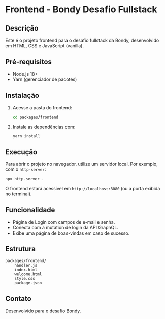 # Frontend - Bondy Desafio Fullstack

## Descrição
Este é o projeto frontend para o desafio fullstack da Bondy, desenvolvido em HTML, CSS e JavaScript (vanilla).

## Pré-requisitos
- Node.js 18+
- Yarn (gerenciador de pacotes)

## Instalação
1. Acesse a pasta do frontend:
   ```bash
   cd packages/frontend
   ```
2. Instale as dependências com:
   ```bash
   yarn install
   ```

## Execução
Para abrir o projeto no navegador, utilize um servidor local. Por exemplo, com o `http-server`:
```bash
npx http-server .
```
O frontend estará acessível em `http://localhost:8080` (ou a porta exibida no terminal).

## Funcionalidade
- Página de Login com campos de e-mail e senha.
- Conecta com a mutation de login da API GraphQL.
- Exibe uma página de boas-vindas em caso de sucesso.

## Estrutura
```
packages/frontend/
    handler.js
    index.html
    welcome.html
    style.css
    package.json
```

## Contato
Desenvolvido para o desafio Bondy.

